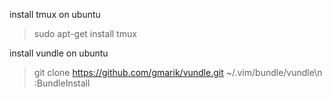 install tmux on ubuntu
> sudo apt-get install tmux

install vundle on ubuntu
> git clone https://github.com/gmarik/vundle.git ~/.vim/bundle/vundle\n
> :BundleInstall
